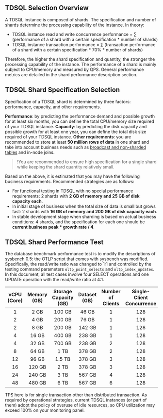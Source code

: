 ## TDSQL Selection Overview
A TDSQL instance is composed of shards. The specification and number of shards determine the processing capability of the instance. In theory:

- TDSQL instance read and write concurrence performance = ∑ (performance of a shard with a certain specification * number of shards)
- TDSQL instance transaction performance = ∑ (transaction performance of a shard with a certain specification * 70% * number of shards)

Therefore, the higher the shard specification and quantity, the stronger the processing capability of the instance. The performance of a shard is mainly subject to CPU/memory and measured by QPS. General performance metrics are detailed in the shard performance description section.


## TDSQL Shard Specification Selection
Specification of a TDSQL shard is determined by three factors: performance, capacity, and other requirements.

**Performance**: by predicting the performance demand and possible growth for at least six months, you can define the total CPU/memory size required of your TDSQL instance.
**Capacity**: by predicting the disk capacity and possible growth for at least one year, you can define the total disk size required of your TDSQL instance.
**Other requirements**: you are recommended to store at least **50 million rows of data** in one shard and take into account business needs such as [broadcast and non-sharded tables](https://intl.cloud.tencent.com/document/product/1042/33358) and in-node joins.

>!You are recommended to ensure high specification for a single shard while keeping the shard quantity relatively small.

Based on the above, it is estimated that you may have the following business requirements. Recommended strategies are as follows:
- For functional testing in TDSQL with no special performance requirements: 2 shards with **2 GB of memory and 25 GB of disk capacity each**.
- In initial stage of business when the total size of data is small but grows fast: 2 shards with **16 GB of memory and 200 GB of disk capacity each**.
- In stable development stage when sharding is based on actual business conditions: 4 shards, and the specification for each one should be **current business peak * growth rate / 4**.


## TDSQL Shard Performance Test
The database benchmark performance test is to modify the descriptions of sysbench 0.5: the OTLP script that comes with sysbench was modified. Specifically, the read/write ratio was changed to 1:1 and controlled by the testing command parameters `oltp_point_selects` and `oltp_index_updates`. In this document, all test cases involve four SELECT operations and one UPDATE operation with the read/write ratio at 4:1.

|vCPU (Core)|Memory (GB)|Storage Capacity (GB)|Dataset (GB)|Number of Clients|Single-Client Concurrence|QPS|TPS|
|:--:|:--:|:--:|:--:|:--:|:--:|:--:|:--:|
|1|2 GB|100 GB|46 GB|1|128|1880|351|
|2|4 GB|200 GB|76 GB|1|128|3983|797|
|2|8 GB|200 GB|142 GB|1|128|6151|1210|
|4|16 GB|400 GB|238 GB|1|128|10098|2119|
|4|32 GB|700 GB|238 GB|2|128|20125|3549|
|8|64 GB|1 TB|378 GB|2|128|37956|7002|
|12|96 GB|1.5 TB|378 GB|3|128|51026|10591|
|16|120 GB|2 TB|378 GB|3|128|81050|15013|
|24|240 GB|3 TB|567 GB|4|128|96891|17698|
|48|480 GB|6 TB|567 GB|6|128|140256|26599|


TPS here is for single transaction other than distributed transaction.
As required by operational strategies, current TDSQL instances (or part of them) adopt the policy of overuse of idle resources, so CPU utilization may exceed 100% on your monitoring panel.
